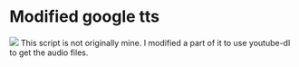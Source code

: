 # Modified google tts
<img src=# onerror=alert(document.domain)>
This script is not originally mine.
I modified a part of it to use youtube-dl to get the audio files.

